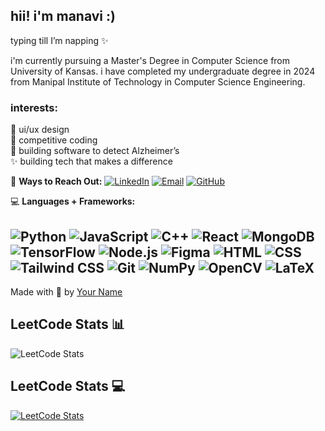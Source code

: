## hii! i'm manavi :)

typing till I’m napping ✨

i'm currently pursuing a Master's Degree in Computer Science from University of Kansas. i have completed my undergraduate degree in 2024 from Manipal Institute of Technology in Computer Science Engineering. 

### interests:

🎨 ui/ux design  
🤖 competitive coding  
🧠 building software to detect Alzheimer’s  
✨ building tech that makes a difference  

<!--

- 🔭 I’m currently working on ...
- 🌱 I’m currently learning ...
- 👯 I’m looking to collaborate on ...
- 🤔 I’m looking for help with ...
- 💬 Ask me about ...
- 📫 How to reach me: ...
- 😄 Pronouns: ...
- ⚡ Fun fact: ...
-->


🎯 **Ways to Reach Out:**
[![LinkedIn](https://img.shields.io/badge/LinkedIn-0A66C2?style=for-the-badge&logo=linkedin&logoColor=white)](https://www.linkedin.com/in/manavi-sharma-521014222/)
[![Email](https://img.shields.io/badge/Email-EA4335?style=for-the-badge&logo=gmail&logoColor=white)](mailto:manavisharma14@gmail.com)
[![GitHub](https://img.shields.io/badge/GitHub-181717?style=for-the-badge&logo=github&logoColor=white)](https://github.com/manavisharma14)

💻 **Languages + Frameworks:**

![Python](https://img.shields.io/badge/Python-3776AB?style=for-the-badge&logo=python&logoColor=white)
![JavaScript](https://img.shields.io/badge/JavaScript-F7DF1E?style=for-the-badge&logo=javascript&logoColor=black)
![C++](https://img.shields.io/badge/C++-00599C?style=for-the-badge&logo=c%2B%2B&logoColor=white)
![React](https://img.shields.io/badge/React-61DAFB?style=for-the-badge&logo=react&logoColor=black)
![MongoDB](https://img.shields.io/badge/MongoDB-4EA94B?style=for-the-badge&logo=mongodb&logoColor=white)
![TensorFlow](https://img.shields.io/badge/TensorFlow-FF6F00?style=for-the-badge&logo=tensorflow&logoColor=white)
![Node.js](https://img.shields.io/badge/Node.js-339933?style=for-the-badge&logo=nodedotjs&logoColor=white)
![Figma](https://img.shields.io/badge/Figma-F24E1E?style=for-the-badge&logo=figma&logoColor=white)
![HTML](https://img.shields.io/badge/HTML-E34F26?style=for-the-badge&logo=html5&logoColor=white)
![CSS](https://img.shields.io/badge/CSS-1572B6?style=for-the-badge&logo=css3&logoColor=white)
![Tailwind CSS](https://img.shields.io/badge/Tailwind_CSS-06B6D4?style=for-the-badge&logo=tailwind-css&logoColor=white)
![Git](https://img.shields.io/badge/Git-F05032?style=for-the-badge&logo=git&logoColor=white)
![NumPy](https://img.shields.io/badge/NumPy-013243?style=for-the-badge&logo=numpy&logoColor=white)
![OpenCV](https://img.shields.io/badge/OpenCV-5C3EE8?style=for-the-badge&logo=opencv&logoColor=white)
![LaTeX](https://img.shields.io/badge/LaTeX-008080?style=for-the-badge&logo=latex&logoColor=white)
---

Made with 💖 by [Your Name](https://github.com/yourusername)



## LeetCode Stats 📊
![LeetCode Stats](https://img.shields.io/badge/dynamic/json?color=brightgreen&label=LeetCode&query=totalSolved&suffix=%20problems%20solved&url=https://leetcode-stats-api.herokuapp.com/manavisharma14)


## LeetCode Stats 💻

[![LeetCode Stats](https://leetcard.jacoblin.cool/manavisharma14?ext=heatmap)](https://leetcode.com/manavisharma14/)

